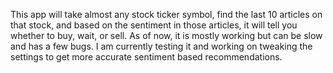 This app will take almost any stock ticker symbol, find the last 10 articles on that stock, and based on the sentiment in those articles, it will tell you whether to buy, wait, or sell. As of now, it is mostly working but can be slow and has a few bugs. I am currently testing it and working on tweaking the settings to get more accurate sentiment based recommendations.